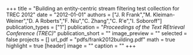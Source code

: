 +++
title = "Building an entity-centric stream filtering test collection for TREC 2012"
date = "2012-01-01"
authors = ["J. R Frank","M. Kleiman-Weiner","D. A Roberts","F. Niu","C. Zhang","C. R'e","I. Soboroff"]
publication_types = ["1"]
publication = "_Proceedings of the Text REtrieval Conference (TREC)_"
publication_short = ""
image_preview = ""
selected = false
projects = []
url_pdf = "pdfs/frank2012building.pdf"
math = true
highlight = true
[header]
image = ""
caption = ""
+++


